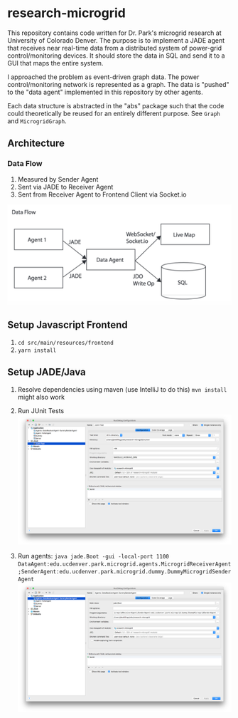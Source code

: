 # research-microgrid

This repository contains code written for Dr. Park's microgrid research at University of Colorado Denver. The purpose is to implement a JADE agent that receives near real-time data from a distributed system of power-grid control/monitoring devices. It should store the data in SQL and send it to a GUI that maps the entire system.

I approached the problem as event-driven graph data. The power control/monitoring network is represented as a graph. The data is "pushed" to the "data agent" implemented in this repository by other agents.

Each data structure is abstracted in the "abs" package such that the code could theoretically be reused for an entirely different purpose. See `Graph` and `MicrogridGraph`.

## Architecture
### Data Flow
1. Measured by Sender Agent
2. Sent via JADE to Receiver Agent
3. Sent from Receiver Agent to Frontend Client via Socket.io

![JUnit Run Config](docs/screenshots/simplifiedDataFlow.png)

## Setup Javascript Frontend
1. `cd src/main/resources/frontend`
2. `yarn install`

## Setup JADE/Java
1. Resolve dependencies using maven (use IntelliJ to do this) `mvn install` might also work
2. Run JUnit Tests
![JUnit Run Config](docs/screenshots/junitRunConfig.png)

3. Run agents:
`java jade.Boot -gui -local-port 1100 DataAgent:edu.ucdenver.park.microgrid.agents.MicrogridReceiverAgent;SenderAgent:edu.ucdenver.park.microgrid.dummy.DummyMicrogridSenderAgent`
![Dummy Run Config](docs/screenshots/dummySenderRunConfig.png)
